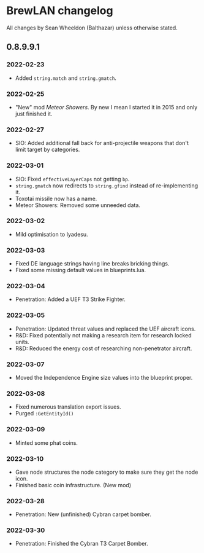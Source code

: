 # BrewLAN changelog

All changes by Sean Wheeldon (Balthazar) unless otherwise stated.

## 0.8.9.9.1

### 2022-02-23

* Added `string.match` and `string.gmatch`.

### 2022-02-25

* "New" mod *Meteor Showers*. By new I mean I started it in 2015 and only just finished it.

### 2022-02-27

* SIO: Added additional fall back for anti-projectile weapons that don't limit target by categories.

### 2022-03-01

* SIO: Fixed `effectiveLayerCaps` not getting `bp`.
* `string.gmatch` now redirects to `string.gfind` instead of re-implementing it.
* Toxotai missile now has a name.
* Meteor Showers: Removed some unneeded data.

### 2022-03-02

* Mild optimisation to Iyadesu.

### 2022-03-03

* Fixed DE language strings having line breaks bricking things.
* Fixed some missing default values in blueprints.lua.

### 2022-03-04

* Penetration: Added a UEF T3 Strike Fighter.

### 2022-03-05

* Penetration: Updated threat values and replaced the UEF aircraft icons.
* R&D: Fixed potentially not making a research item for research locked units.
* R&D: Reduced the energy cost of researching non-penetrator aircraft.

### 2022-03-07

* Moved the Independence Engine size values into the blueprint proper.

### 2022-03-08

* Fixed numerous translation export issues.
* Purged `:GetEntityId()`

### 2022-03-09

* Minted some phat coins.

### 2022-03-10

* Gave node structures the node category to make sure they get the node icon.
* Finished basic coin infrastructure. (New mod)

### 2022-03-28

* Penetration: New (unfinished) Cybran carpet bomber.

### 2022-03-30

* Penetration: Finished the Cybran T3 Carpet Bomber.
